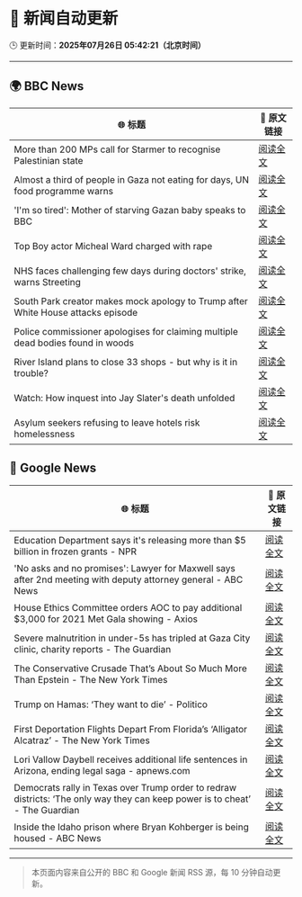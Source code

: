 # 🧠 新闻自动更新

🕒 更新时间：**2025年07月26日 05:42:21（北京时间）**

---

## 🌍 BBC News

| 🌐 标题 | 🔗 原文链接 |
|--------|-------------|
| More than 200 MPs call for Starmer to recognise Palestinian state | [阅读全文](https://www.bbc.com/news/articles/cx202zvygmlo) |
| Almost a third of people in Gaza not eating for days, UN food programme warns | [阅读全文](https://www.bbc.com/news/articles/ckgjg81qqwvo) |
| 'I'm so tired': Mother of starving Gazan baby speaks to BBC | [阅读全文](https://www.bbc.com/news/videos/c4gdg13rrx4o) |
| Top Boy actor Micheal Ward charged with rape | [阅读全文](https://www.bbc.com/news/articles/c04d4k6n5dyo) |
| NHS faces challenging few days during doctors' strike, warns Streeting | [阅读全文](https://www.bbc.com/news/articles/c0epel8gd49o) |
| South Park creator makes mock apology to Trump after White House attacks episode | [阅读全文](https://www.bbc.com/news/articles/cz7l7g21e0yo) |
| Police commissioner apologises for claiming multiple dead bodies found in woods | [阅读全文](https://www.bbc.com/news/articles/c1e0e1wypljo) |
| River Island plans to close 33 shops - but why is it in trouble? | [阅读全文](https://www.bbc.com/news/articles/c873755llwlo) |
| Watch: How inquest into Jay Slater's death unfolded | [阅读全文](https://www.bbc.com/news/videos/cvgegwxg9x0o) |
| Asylum seekers refusing to leave hotels risk homelessness | [阅读全文](https://www.bbc.com/news/articles/cm2l2rn487ko) |

## 📰 Google News

| 🌐 标题 | 🔗 原文链接 |
|--------|-------------|
| Education Department says it's releasing more than $5 billion in frozen grants - NPR | [阅读全文](https://news.google.com/rss/articles/CBMifEFVX3lxTE1pcG52QkxhNFViSVlrTExFOElJVkh5Um9RSV9qU29VZHBXZWx2NUN4VmhkMmU2bmJRLWlXQW1maWFUTHg0XzcwdFpuWDlRUHh6Ui11WmNRdmdraFVyMG9GM3ZSMDVMYTBWb2FXdGJ1QlpVZldRdm9TZTNEejE?oc=5) |
| 'No asks and no promises': Lawyer for Maxwell says after 2nd meeting with deputy attorney general - ABC News | [阅读全文](https://news.google.com/rss/articles/CBMikwFBVV95cUxOWUh2a1Vnc0JDUS1QYnI3M1hJWDFWYTNHNFQxYm85OUNRRExWYzNGSFJKMkpVQU04cElFb01pRTFBV0RnTmM1dzhSOGE0TGFJUkNBM3c4aF85dWpJNHBLNXJ3czM0dnBfUzBTeE1NWTNLaHk3aVJ5VmtPUlVWcHFvWXd1YlYyRHR3dkdVbklkV3ZFOGfSAZgBQVVfeXFMTm85eWZBZjdWb2R6aTlJY3FFNHg4SDdwdlEwQ3l6Yk11blpTbnA3bkpNeDNKUUQ2a1FKdUs5NEFfOHNHZGJHQ3hiWElJbUxmT0JRVGtSQlVISXltVHF6TnZ1eFk2V2p2SEdaODJCbFdhZGZrX0c1QmY3WW9GV0QwM3pVUFp6UlBlanFEb2FzOS04enZRdFJGQ1g?oc=5) |
| House Ethics Committee orders AOC to pay additional $3,000 for 2021 Met Gala showing - Axios | [阅读全文](https://news.google.com/rss/articles/CBMingFBVV95cUxONGh3alFka1phUlFiOVloNXR5REdNS2VQTExDaTdQeDF3RHFvZjJCa1pQNnh2U1NJc1BjMThwZm04VExDR3htVl91VGJYT0Y5aUtGMWxKVEx4TV9RSHY1LXVIXzItSkhjemhOVHVXRHFkcVp2Tkk4d1VYQUtGRXpwa2VrYmFmQ2RJc053WS0ybXdScnJfekZ0d3dVVnBydw?oc=5) |
| Severe malnutrition in under-5s has tripled at Gaza City clinic, charity reports - The Guardian | [阅读全文](https://news.google.com/rss/articles/CBMitgFBVV95cUxNaXVPQ0t5TUdGSF9iR1ZGRDVpbV9tS01sS1FwRndHblFFQWNGZ1dDcW1DVks0TkNtWS1NaUczSU5jWUI5SHVmcTBkUmRRNG1tdHhqVDNBeXpaRTVpOXBTS2tWRjk1RlhPVVFTOVNYeGhpNUt5d2lhbVhibDBnTm9PZjFyV1AwZ0J3bS14eXlmdHQ0ZDhySzU3TFBtazNIUmdhLWllUFFRcEpqU0tLVzhOTlplMk1hdw?oc=5) |
| The Conservative Crusade That’s About So Much More Than Epstein - The New York Times | [阅读全文](https://news.google.com/rss/articles/CBMisAFBVV95cUxPRG9vNkZLRGpiR3YxRThtSWpVQm5aS21Yak9IYzg1M2s0WTNPZWEyV21EUTIyd3Qxb1hmNXFOM05QYWsyRjhHc1dGcmxMdnJTTl8yc0g2ODA1MWdaOUJpYlBZX0xBRUZ6NG0zUm9tSTgyWHVIYnM2YWNTeXc3TGF6OWF4QVVtVGtJVGFFVDVTWTh1bjVFclJnb3NYLXNNcTdadklEWldmbEV6b2Q1bEQyeA?oc=5) |
| Trump on Hamas: ‘They want to die’ - Politico | [阅读全文](https://news.google.com/rss/articles/CBMibkFVX3lxTE9ubUVmV0xsZ3pRVzZuNnc0ajVMc2lYOUd4SXdWUFdNVVR4Qld6bHRQVVVyOGQxQWN6SmRBUHBBbW5uYktWVjlnLUJnTGI3ZXJfMHBzVmdyTThDQTFVc0RGZHpWY3pSSW56ZVUxdHNn?oc=5) |
| First Deportation Flights Depart From Florida’s ‘Alligator Alcatraz’ - The New York Times | [阅读全文](https://news.google.com/rss/articles/CBMiiAFBVV95cUxQd2hpazdiMWU4S3VOUVlaR3FScXFjeWJvY0RLSDk3eTZtZ0s0Y2pVU1VsM1ZoMV8wSzBHODJiYlYzdFFuWnZBeUR3bzZJUDNjaTBSeGJLYXg2VEF6RWk4dUlVbnllTnlUdk0tZnIyd2F4OFpqVkYyQi01SzNCbThFdU9adzg0S1o1?oc=5) |
| Lori Vallow Daybell receives additional life sentences in Arizona, ending legal saga - apnews.com | [阅读全文](https://news.google.com/rss/articles/CBMiswFBVV95cUxPUlN3QVhNSXlpZXkyYlVpc2V5Z3J2Rkl6SVZlQkxXUTR0d29TQWgwaExsM0hlM3VUSzNfdnVjZ2FzaWZZUDNSeXRFTlZPYjhHZlRHN1FubmNHTmJKZTJhNEwtNGtZbldlbXdyREVRZGxmRVg1c3JiV1NkWWRRUGpoRkVqaW5VSTZmcjl1b1VaTFlKdHdJUUJ4RXRKTGc0WldoZXNBeXY2NGxLWjUzQktfS1J5UQ?oc=5) |
| Democrats rally in Texas over Trump order to redraw districts: ‘The only way they can keep power is to cheat’ - The Guardian | [阅读全文](https://news.google.com/rss/articles/CBMimAFBVV95cUxNWDR2SnE5TW1HdVdSX1V3a2UxMXJ4aUd4YVhYaFVENXVuNG9JVTBjNUNXOTVKUmZsSkhDWkM3Slh0QTlId1YyVmp6LThRZ1JvdllKWWI2d2lhd2o0TnI5c2NNQlluRlc4QXJ3RTQ1RjM2Q25aaEpYSUo2VWRoOGFndmpKTFRjMTZ5Zldsb3ZZZWlfbkcxenBpQg?oc=5) |
| Inside the Idaho prison where Bryan Kohberger is being housed - ABC News | [阅读全文](https://news.google.com/rss/articles/CBMikAFBVV95cUxPX0ZxV1ZCVlNLX1Raenhoczk0amNHV3FpSFdURnVsSmplTXU3LWFRYVV2QmNQT0x0X0F5UW1WM09SWjdCVGlPX0E1VDZmbURPdlJkWFJWZk9IdGFCaVNtOHZKLTVtd211dlRaNDhnR1FUV1NKbF9KSzZxb0twUUpoWVJzbnNnUVJlVDdBOGlwenc?oc=5) |

---
> 本页面内容来自公开的 BBC 和 Google 新闻 RSS 源，每 10 分钟自动更新。